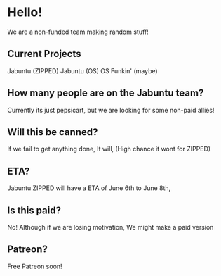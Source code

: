 # Hello!
We are a non-funded team making random stuff!

## Current Projects
Jabuntu (ZIPPED)
Jabuntu (OS) 
OS Funkin' (maybe)

## How many people are on the Jabuntu team?
Currently its just pepsicart, but we are looking for some non-paid allies!

## Will this be canned?
If we fail to get anything done, It will, (High chance it wont for ZIPPED)

## ETA?
Jabuntu ZIPPED will have a ETA of June 6th to June 8th,

## Is this paid?
No! Although if we are losing motivation, We might make a paid version

## Patreon?
Free Patreon soon!

<!---
PepsiCat420/PepsiCat420 is a ✨ special ✨ repository because its `README.md` (this file) appears on your GitHub profile.
You can click the Preview link to take a look at your changes.
--->
